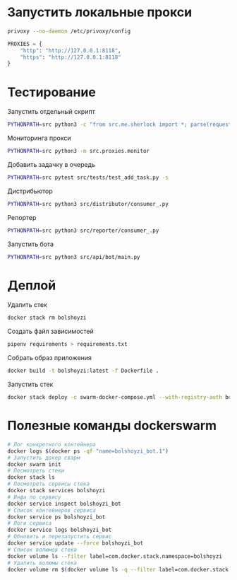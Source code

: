 # Запустить локальные прокси

```bash
privoxy --no-daemon /etc/privoxy/config
```

```python
PROXIES = {
    "http": "http://127.0.0.1:8118",
    "https": "http://127.0.0.1:8118"
}
```

# Тестирование

Запустить отдельный скрипт
```bash
PYTHONPATH=src python3 -c "from src.me.sherlock import *; parse(request('bolshoyzi'));"
```

Мониторинга прокси
```bash
PYTHONPATH=src python3 -m src.proxies.monitor
```

Добавить задачку в очередь
```bash
PYTHONPATH=src pytest src/tests/test_add_task.py -s
```

Дистрибьютор
```bash
PYTHONPATH=src python3 src/distributor/consumer_.py
```

Репортер
```bash
PYTHONPATH=src python3 src/reporter/consumer_.py
```

Запустить бота
```bash
PYTHONPATH=src python3 src/api/bot/main.py
```

# Деплой

Удалить стек
```bash
docker stack rm bolshoyzi
```

Создать файл зависимостей
```bash
pipenv requirements > requirements.txt
```

Собрать образ приложения
```bash
docker build -t bolshoyzi:latest -f Dockerfile .
```

Запустить стек
```bash
docker stack deploy -c swarm-docker-compose.yml --with-registry-auth bolshoyzi
```

# Полезные команды dockerswarm
```bash
# Лог конкретного контейнера
docker logs $(docker ps -qf "name=bolshoyzi_bot.1")
# Запустить докер сварм
docker swarm init
# Посмотреть стеки
docker stack ls
# Посмотреть сервисы стека
docker stack services bolshoyzi
# Инфа по сервису
docker service inspect bolshoyzi_bot
# Список контейнеров сервиса
docker service ps bolshoyzi_bot
# Логи сервиса
docker service logs bolshoyzi_bot
# Обновить и перезапустить сервис
docker service update --force bolshoyzi_bot
# Список волюмов стека
docker volume ls --filter label=com.docker.stack.namespace=bolshoyzi
# Удалить волюмы стека
docker volume rm $(docker volume ls -q --filter label=com.docker.stack.namespace=bolshoyzi)
```
